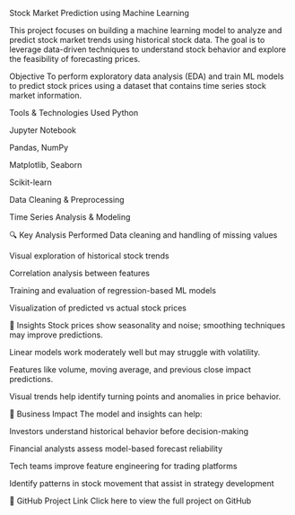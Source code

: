 Stock Market Prediction using Machine Learning

This project focuses on building a machine learning model to analyze and predict stock market trends using historical stock data. The goal is to leverage data-driven techniques to understand stock behavior and explore the feasibility of forecasting prices.

Objective
To perform exploratory data analysis (EDA) and train ML models to predict stock prices using a dataset that contains time series stock market information.

Tools & Technologies Used
Python

Jupyter Notebook

Pandas, NumPy

Matplotlib, Seaborn

Scikit-learn

Data Cleaning & Preprocessing

Time Series Analysis & Modeling

🔍 Key Analysis Performed
Data cleaning and handling of missing values

Visual exploration of historical stock trends

Correlation analysis between features

Training and evaluation of regression-based ML models

Visualization of predicted vs actual stock prices

📌 Insights
Stock prices show seasonality and noise; smoothing techniques may improve predictions.

Linear models work moderately well but may struggle with volatility.

Features like volume, moving average, and previous close impact predictions.

Visual trends help identify turning points and anomalies in price behavior.

💼 Business Impact
The model and insights can help:

Investors understand historical behavior before decision-making

Financial analysts assess model-based forecast reliability

Tech teams improve feature engineering for trading platforms

Identify patterns in stock movement that assist in strategy development

🔗 GitHub Project Link
Click here to view the full project on GitHub

